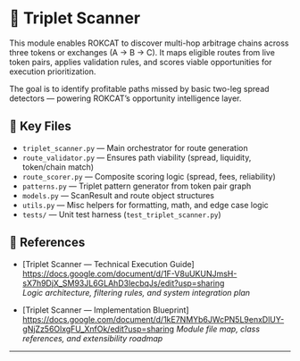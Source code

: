 # 🔁 Triplet Scanner

This module enables ROKCAT to discover multi-hop arbitrage chains across three tokens or exchanges (A → B → C). It maps eligible routes from live token pairs, applies validation rules, and scores viable opportunities for execution prioritization.

The goal is to identify profitable paths missed by basic two-leg spread detectors — powering ROKCAT’s opportunity intelligence layer.

## 📂 Key Files

- `triplet_scanner.py` — Main orchestrator for route generation
- `route_validator.py` — Ensures path viability (spread, liquidity, token/chain match)
- `route_scorer.py` — Composite scoring logic (spread, fees, reliability)
- `patterns.py` — Triplet pattern generator from token pair graph
- `models.py` — ScanResult and route object structures
- `utils.py` — Misc helpers for formatting, math, and edge case logic
- `tests/` — Unit test harness (`test_triplet_scanner.py`)

## 📄 References

- [Triplet Scanner — Technical Execution Guide] https://docs.google.com/document/d/1F-V8uUKUNJmsH-sX7h9DjX_SM93JL6GLAhD3lecbqJs/edit?usp=sharing  
  _Logic architecture, filtering rules, and system integration plan_

- [Triplet Scanner — Implementation Blueprint] https://docs.google.com/document/d/1kE7NMYb6JWcPN5L9enxDlUY-gNjZz56OlxgFU_XnfOk/edit?usp=sharing 
  _Module file map, class references, and extensibility roadmap_

---
